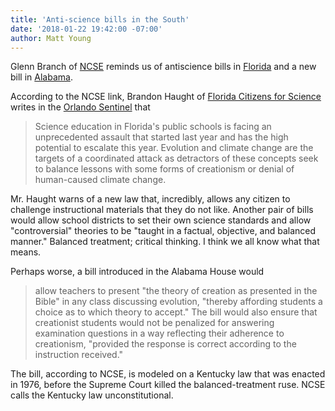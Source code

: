```yaml
---
title: 'Anti-science bills in the South'
date: '2018-01-22 19:42:00 -07:00' 
author: Matt Young
---
```


Glenn Branch of <a href="https://ncse.com/">NCSE</a> reminds us of antiscience bills in <a href="https://ncse.com/news/2018/01/warning-from-florida-0018687">Florida</a> and a new bill in <a href="https://ncse.com/news/2018/01/creationism-bill-alabama-0018686">Alabama</a>.

According to the NCSE link, Brandon Haught of <a href="http://www.flascience.org/">Florida Citizens for Science</a> writes in the <a href="http://www.orlandosentinel.com/opinion/os-ed-science-education-under-attack-in-florida-20180119-story.html">Orlando Sentinel</a> that

>Science education in Florida's public schools is facing an unprecedented assault that started last year and has the high potential to escalate this year. Evolution and climate change are the targets of a coordinated attack as detractors of these concepts seek to balance lessons with some forms of creationism or denial of human-caused climate change.

Mr. Haught warns of a new law that, incredibly, allows any citizen to challenge instructional materials that they do not like. Another pair of bills would allow school districts to set their own science standards and allow "controversial" theories to be "taught in a factual, objective, and balanced manner." Balanced treatment; critical thinking. I think we all know what that means.

Perhaps worse, a bill introduced in the Alabama House would 

>allow teachers to present "the theory of creation as presented in the Bible" in any class discussing evolution, "thereby affording students a choice as to which theory to accept." The bill would also ensure that creationist students would not be penalized for answering examination questions in a way reflecting their adherence to creationism, "provided the response is correct according to the instruction received."

The bill, according to NCSE, is modeled on a Kentucky law that was enacted in 1976, before the Supreme Court killed the balanced-treatment ruse. NCSE calls the Kentucky law unconstitutional.
